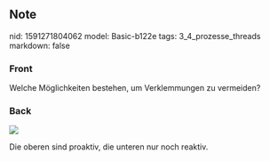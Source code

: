 ## Note
nid: 1591271804062
model: Basic-b122e
tags: 3_4_prozesse_threads
markdown: false

### Front
Welche Möglichkeiten bestehen, um Verklemmungen zu vermeiden?

### Back
<img src="paste-e5dfda1d02e3cb0861aff0593bd221af57253f4f.jpg"><div>Die oberen sind proaktiv, die unteren nur noch reaktiv.</div>
